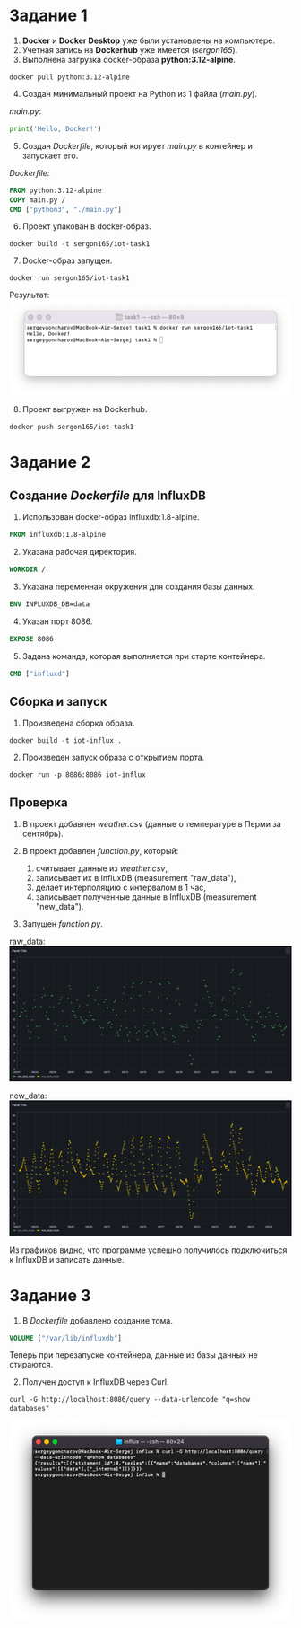 # Задание 1
1. **Docker** и **Docker Desktop** уже были установлены на компьютере.
2. Учетная запись на **Dockerhub** уже имеется (*sergon165*).
3. Выполнена загрузка docker-образа **python:3.12-alpine**.
```commandline
docker pull python:3.12-alpine
```

4. Создан минимальный проект на Python из 1 файла (*main.py*).

*main.py*:
```python
print('Hello, Docker!')
```

5. Создан *Dockerfile*, который копирует *main.py* в контейнер и запускает его.

*Dockerfile*:
```dockerfile
FROM python:3.12-alpine
COPY main.py /
CMD ["python3", "./main.py"]
```

6. Проект упакован в docker-образ.
```commandline
docker build -t sergon165/iot-task1
```

7. Docker-образ запущен.
```commandline
docker run sergon165/iot-task1
```
Результат:
![Запуск образа](img/task1-run.png)

8. Проект выгружен на Dockerhub.
```commandline
docker push sergon165/iot-task1
```

# Задание 2
## Создание *Dockerfile* для InfluxDB
1. Использован docker-образ influxdb:1.8-alpine.
   
```dockerfile
FROM influxdb:1.8-alpine 
```

2. Указана рабочая директория.
```dockerfile
WORKDIR /
```

3. Указана переменная окружения для создания базы данных.
```dockerfile
ENV INFLUXDB_DB=data
```

4. Указан порт 8086.
```dockerfile
EXPOSE 8086
```

5. Задана команда, которая выполняется при старте контейнера.
```dockerfile
CMD ["influxd"]
```

## Сборка и запуск
1. Произведена сборка образа.
```commandline
docker build -t iot-influx .
```

2. Произведен запуск образа с открытием порта.
```commandline
docker run -p 8086:8086 iot-influx
```

## Проверка
1. В проект добавлен *weather.csv* (данные о температуре в Перми за сентябрь).
2. В проект добавлен *function.py*, который:
    1. считывает данные из *weather.csv*,
    2. записывает их в InfluxDB (measurement "raw_data"),
    3. делает интерполяцию с интервалом в 1 час,
    4. записывает полученные данные в InfluxDB (measurement "new_data").
    
3. Запущен *function.py*.

raw_data:
![raw_data](img/task2-raw_data.png)

new_data:
![new_data](img/task2-new_data.png)


Из графиков видно, что программе успешно получилось подключиться к InfluxDB и записать данные.

# Задание 3
1. В *Dockerfile* добавлено создание тома.
```dockerfile
VOLUME ["/var/lib/influxdb"]
```

Теперь при перезапуске контейнера, данные из базы данных не стираются.

2. Получен доступ к InfluxDB через Curl.
```commandline
curl -G http://localhost:8086/query --data-urlencode "q=show databases"
```

![curl](img/task3-curl.png)